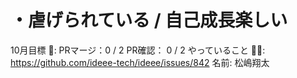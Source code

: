 # ・虐げられている / 自己成長楽しい

10月目標 🚀: PRマージ：0 / 2
PR確認： 0 / 2
やっていること 🏃‍♂️: https://github.com/ideee-tech/ideee/issues/842
名前: 松嶋翔太